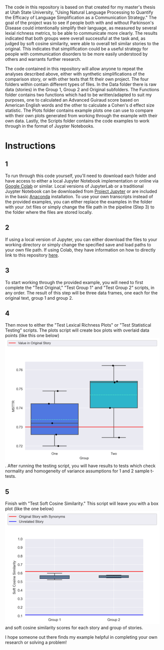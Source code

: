 The code in this repository is based on that created for my master's thesis at Utah State University, "Using Natural Language Processing to Quantify the Efficacy of Language Simplification as a Communication Strategy."  The goal of the project was to see if people both with and without Parkinson's Disease could intentionally simplify their language, as measured by several lexial richness metrics, to be able to communicate more clearly.  The results indicated that both groups were overall successful at the task and, as judged by soft cosine similarity, were able to overall tell similar stories to the original.  This indicates that simplification could be a useful strategy for people with communication disorders to be more easily understood by others and warrants further research.

The code contained in this repository will allow anyone to repeat the analyses described above, either with synthetic simplifications of the comparison story, or with other texts that fit their own project.  The four folders within contain different types of files.  In the Data folder there is raw data (stories) in the Group 1, Group 2 and Original subfolders.  The Functions folder contains two functions which had to be written/adapted to suit my purposes, one to calculated an Advanced Guiraud score based on American English words and the other to calculate a Cohen's d effect size statistic.  The Plots folder contains example plots one can use to compare with their own plots generated from working through the example with their own data.  Lastly, the Scripts folder contains the code examples to work through in the format of Juypter Notebooks.

# Instructions

## 1 
To run through this code yourself, you'll need to download each folder and have access to either a local Jupyter Notebook implementation or online via [Google Colab](https://colab.research.google.com/) or similar.  Local versions of JupyterLab or a traditional Juypter Notebook can be downloaded from [Project Jupyter](https://jupyter.org/) or are included in the basic [Anaconda](https://www.anaconda.com/) installation.  To use your own transcripts instead of the provided examples, you can either replace the examples in the folder with your .txt files or simply change the file path in the pipeline (Step 3) to the folder where the files are stored locally.

## 2 
If using a local version of Jupyter, you can either download the files to your working directory or simply change the specified save and load paths to your own file path.  If using Colab, they have information on how to directly link to this repository [here](https://colab.research.google.com/github/googlecolab/colabtools/blob/main/notebooks/colab-github-demo.ipynb).

## 3 
To start working through the provided example, you will need to first complete the "Test Original," "Test Group 1" and "Test Group 2" scripts, in any order.  The result of this step will be three data frames, one each for the original text, group 1 and group 2.

## 4 
Then move to either the "Test Lexical Richness Plots" or "Test Statistical Testing" scripts.  The plots script will create box plots with overlaid data points (like this one below) ![box plot with points](https://github.com/bcnalley/lexical-simplification-nlp/blob/main/Plots/MSTTR_boxplot_points.png?raw=true).  After running the testing script, you will have results to tests which check normality and homogeneity of variance assumptions for 1 and 2 sample t-tests.

## 5 
Finish with "Test Soft Cosine Similarity."  This script will leave you with a box plot (like the one below) ![soft cosine similarity box plot](https://github.com/bcnalley/lexical-simplification-nlp/blob/main/Plots/SCS.png?raw=true) and soft cosine similarity scores for each story and group of stories.


I hope someone out there finds my example helpful in completing your own research or solving a problem!
